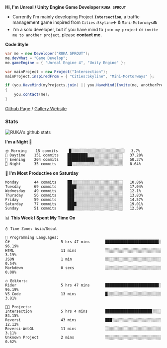 **Hi, I'm Unreal / Unity Engine Game Developer `RUKA SPROUT`**

- Currently I'm mainly developing Project **`Intersection`**, a traffic management game inspired from `Cities:Skyline`✈️ & `Mini-Motorways`🚘
- I'm a solo developer, but if you have mind to `join my project` or `invite me to another project`, please **contact me.**

**Code Style**

```csharp
var me = new Developer("RUKA SPROUT");
me.devWhat = "Game Develop";
me.gameEngine = { "Unreal Engine 4", "Unity Engine" };
```

```csharp
var mainProject = new Project("Intersection");
mainProject.inspiredFrom = { "Cities:Skyline", "Mini-Mortorways" };

if (you.HaveMind(myProjects.join) || you.HaveMind(Invite(me, anotherProject)))
{
    you.contact(me);
}
```

[Github Page](https://lutca1320.github.io/) / [Gallery Website](https://rukasp.xyz/)

### Stats

![RUKA's github stats](https://github-readme-stats.vercel.app/api?username=lutca1320&theme=dracula&show_icons=true&include_all_commits=true&count_private=true&hide=contribs,prs)

<!--START_SECTION:waka-->
**I'm a Night 🦉** 

```text
🌞 Morning    15 commits     █░░░░░░░░░░░░░░░░░░░░░░░░   3.7% 
🌆 Daytime    151 commits    █████████░░░░░░░░░░░░░░░░   37.28% 
🌃 Evening    204 commits    ████████████░░░░░░░░░░░░░   50.37% 
🌙 Night      35 commits     ██░░░░░░░░░░░░░░░░░░░░░░░   8.64%

```
📅 **I'm Most Productive on Saturday** 

```text
Monday       44 commits     ██░░░░░░░░░░░░░░░░░░░░░░░   10.86% 
Tuesday      69 commits     ████░░░░░░░░░░░░░░░░░░░░░   17.04% 
Wednesday    49 commits     ███░░░░░░░░░░░░░░░░░░░░░░   12.1% 
Thursday     56 commits     ███░░░░░░░░░░░░░░░░░░░░░░   13.83% 
Friday       59 commits     ███░░░░░░░░░░░░░░░░░░░░░░   14.57% 
Saturday     77 commits     ████░░░░░░░░░░░░░░░░░░░░░   19.01% 
Sunday       51 commits     ███░░░░░░░░░░░░░░░░░░░░░░   12.59%

```


📊 **This Week I Spent My Time On** 

```text
⌚︎ Time Zone: Asia/Seoul

💬 Programming Languages: 
C#                       5 hrs 47 mins       ████████████████████████░   96.19% 
HTML                     11 mins             ░░░░░░░░░░░░░░░░░░░░░░░░░   3.19% 
JSON                     1 min               ░░░░░░░░░░░░░░░░░░░░░░░░░   0.54% 
Markdown                 0 secs              ░░░░░░░░░░░░░░░░░░░░░░░░░   0.08%

🔥 Editors: 
Rider                    5 hrs 47 mins       ████████████████████████░   96.19% 
VS Code                  13 mins             █░░░░░░░░░░░░░░░░░░░░░░░░   3.81%

🐱‍💻 Projects: 
Intersection             5 hrs 4 mins        █████████████████████░░░░   84.15% 
Reversi                  43 mins             ███░░░░░░░░░░░░░░░░░░░░░░   12.12% 
Reversi-WebGL            11 mins             ░░░░░░░░░░░░░░░░░░░░░░░░░   3.11% 
Unknown Project          2 mins              ░░░░░░░░░░░░░░░░░░░░░░░░░   0.62%

```


<!--END_SECTION:waka-->
